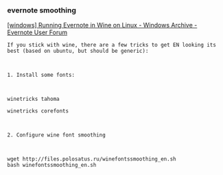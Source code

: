 ###  evernote smoothing


[\[windows\] Running Evernote in Wine on Linux - Windows Archive - Evernote User Forum](https://discussion.evernote.com/topic/48073-running-evernote-in-wine-on-linux/)


 

```shell
If you stick with wine, there are a few tricks to get EN looking its best (based on ubuntu, but should be generic):

 

1. Install some fonts: 

 

winetricks tahoma

winetricks corefonts

 

2. Configure wine font smoothing

 

wget http://files.polosatus.ru/winefontssmoothing_en.sh
bash winefontssmoothing_en.sh
```
